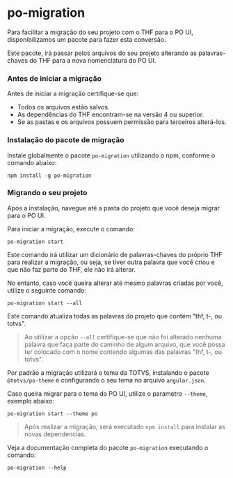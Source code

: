 # po-migration

Para facilitar a migração do seu projeto com o THF para o PO UI, disponibilizamos um pacote para fazer esta conversão.

Este pacote, irá passar pelos arquivos do seu projeto alterando as palavras-chaves do THF para a nova nomenclatura do PO UI.

### Antes de iniciar a migração

Antes de iniciar a migração certifique-se que:

- Todos os arquivos estão salvos.
- As dependências do THF encontram-se na versão 4 ou superior.
- Se as pastas e os arquivos possuem permissão para terceiros alterá-los.

### Instalação do pacote de migração

Instale globalmente o pacote `po-migration` utilizando o npm, conforme o comando abaixo:

```
npm install -g po-migration
```

### Migrando o seu projeto

Após a instalação, navegue até a pasta do projeto que você deseja migrar para o PO UI.

Para iniciar a migração, execute o comando:

```
po-migration start
```

Este comando irá utilizar um dicionário de palavras-chaves do próprio THF para realizar a migração, ou seja, se tiver outra palavra que você criou e que não faz parte do THF, ele não irá alterar.

No entanto, caso você queira alterar até mesmo palavras criadas por você, utilize o seguinte comando:

```
po-migration start --all
```

Este comando atualiza todas as palavras do projeto que contém "thf, t-, ou totvs".

> Ao utilizar a opção `--all` certifique-se que não foi alterado nenhuma palavra que faça parte
> do caminho de algum arquivo, que você possa ter colocado com o nome contendo algumas das palavras "thf, t-, ou totvs".

Por padrão a migração utilizará o tema da TOTVS, instalando o pacote `@totvs/po-theme` e configurando o seu tema no
arquivo `angular.json`.

Caso queira migrar para o tema do PO UI, utilize o parametro `--theme`, exemplo abaixo:

```
po-migration start --theme po
```

> Após realizar a migração, será executado `npm install` para instalar as novas dependencias.

Veja a documentação completa do pacote `po-migration` executando o comando:

```
po-migration --help
```
